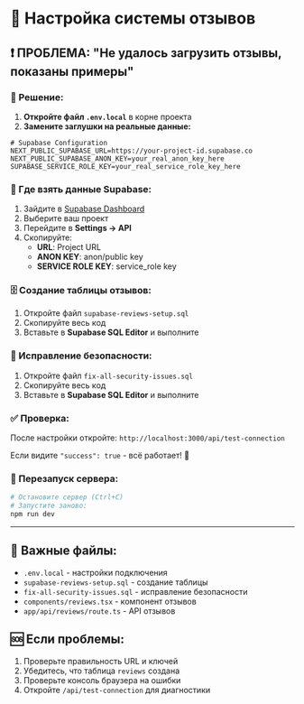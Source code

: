 # 🚀 Настройка системы отзывов

## ❗ ПРОБЛЕМА: "Не удалось загрузить отзывы, показаны примеры"

### 🔧 Решение:

1. **Откройте файл `.env.local`** в корне проекта
2. **Замените заглушки на реальные данные:**

```env
# Supabase Configuration
NEXT_PUBLIC_SUPABASE_URL=https://your-project-id.supabase.co
NEXT_PUBLIC_SUPABASE_ANON_KEY=your_real_anon_key_here
SUPABASE_SERVICE_ROLE_KEY=your_real_service_role_key_here
```

### 📍 Где взять данные Supabase:

1. Зайдите в [Supabase Dashboard](https://app.supabase.com)
2. Выберите ваш проект
3. Перейдите в **Settings → API**
4. Скопируйте:
   - **URL**: Project URL
   - **ANON KEY**: anon/public key  
   - **SERVICE ROLE KEY**: service_role key

### 🗄️ Создание таблицы отзывов:

1. Откройте файл `supabase-reviews-setup.sql`
2. Скопируйте весь код
3. Вставьте в **Supabase SQL Editor** и выполните

### 🔐 Исправление безопасности:

1. Откройте файл `fix-all-security-issues.sql`
2. Скопируйте весь код
3. Вставьте в **Supabase SQL Editor** и выполните

### ✅ Проверка:

После настройки откройте: `http://localhost:3000/api/test-connection`

Если видите `"success": true` - всё работает! 🎉

### 🔄 Перезапуск сервера:

```bash
# Остановите сервер (Ctrl+C)
# Запустите заново:
npm run dev
```

---

## 📁 Важные файлы:

- `.env.local` - настройки подключения
- `supabase-reviews-setup.sql` - создание таблицы
- `fix-all-security-issues.sql` - исправление безопасности
- `components/reviews.tsx` - компонент отзывов
- `app/api/reviews/route.ts` - API отзывов

## 🆘 Если проблемы:

1. Проверьте правильность URL и ключей
2. Убедитесь, что таблица `reviews` создана
3. Проверьте консоль браузера на ошибки
4. Откройте `/api/test-connection` для диагностики 